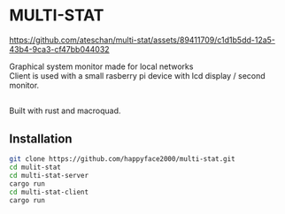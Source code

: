 <div align="center">

</div>

# MULTI-STAT

https://github.com/ateschan/multi-stat/assets/89411709/c1d1b5dd-12a5-43b4-9ca3-cf47bb044032


Graphical system monitor made for local networks<br />
Client is used with a small rasberry pi device with lcd display / second monitor.

##

Built with rust and macroquad.

## Installation
```bash
git clone https://github.com/happyface2000/multi-stat.git
cd mulit-stat
cd multi-stat-server
cargo run
cd multi-stat-client
cargo run
